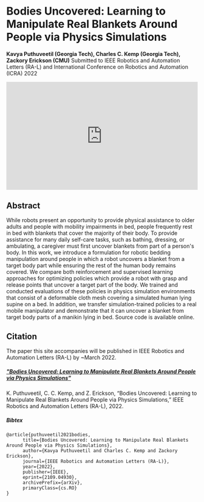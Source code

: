 # Bodies Uncovered: Learning to Manipulate Real Blankets Around People via Physics Simulations
**Kavya Puthuveetil (Georgia Tech), Charles C. Kemp (Georgia Tech), Zackory Erickson (CMU)**
Submitted to IEEE Robotics and Automation Letters (RA-L) and International Conference on Robotics and Automation (ICRA) 2022

<div>
  <div style="position:relative;padding-top:56.25%;">
    <iframe src="https://www.youtube.com/embed/oTO2NqfSAXw" frameborder="0" title="YouTube video player" allow="accelerometer; autoplay; clipboard-write; encrypted-media; gyroscope; picture-in-picture" allowfullscreen
      style="position:absolute;top:0;left:0;width:100%;height:100%;"></iframe>
  </div>
</div>

## Abstract
While robots present an opportunity to provide physical assistance to older adults and people with mobility impairments in bed, people frequently rest in bed with blankets that cover the majority of their body. To provide assistance for many daily self-care tasks, such as bathing, dressing, or ambulating, a caregiver must first uncover blankets from part of a person's body. In this work, we introduce a formulation for robotic bedding manipulation around people in which a robot uncovers a blanket from a target body part while ensuring the rest of the human body remains covered. We compare both reinforcement and supervised learning approaches for optimizing policies which provide a robot with grasp and release points that uncover a target part of the body. We trained and conducted evaluations of these policies in physics simulation environments that consist of a deformable cloth mesh covering a simulated human lying supine on a bed. In addition, we transfer simulation-trained policies to a real mobile manipulator and demonstrate that it can uncover a blanket from target body parts of a manikin lying in bed. Source code is available online.


## Citation
The paper this site accompanies will be published in IEEE Robotics and Automation Letters (RA-L) by ~March 2022.

##### ["Bodies Uncovered: Learning to Manipulate Real Blankets Around People via Physics Simulations"](https://arxiv.org/abs/2109.04930)

K. Puthuveetil, C. C. Kemp, and Z. Erickson, “Bodies Uncovered: Learning to Manipulate Real Blankets Around People via Physics Simulations,” IEEE Robotics and Automation Letters (RA-L), 2022.

##### Bibtex
```
@article{puthuveetil2021bodies,
      title={Bodies Uncovered: Learning to Manipulate Real Blankets Around People via Physics Simulations}, 
      author={Kavya Puthuveetil and Charles C. Kemp and Zackory Erickson},
      journal={IEEE Robotics and Automation Letters (RA-L)},
      year={2022},
      publisher={IEEE},
      eprint={2109.04930},
      archivePrefix={arXiv},
      primaryClass={cs.RO}
}
```

